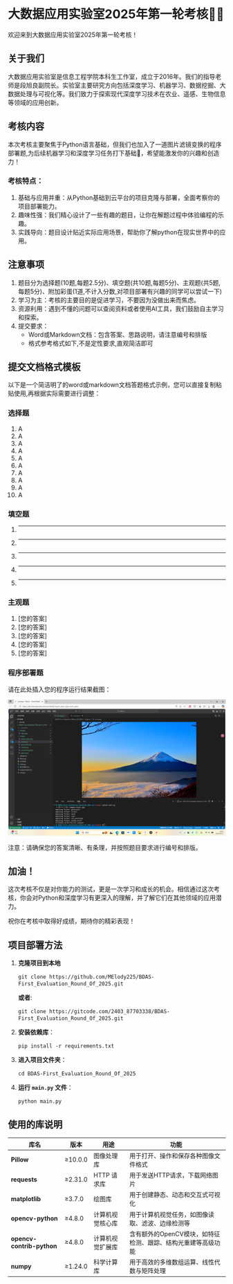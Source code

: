 # 大数据应用实验室2025年第一轮考核🤗✨

欢迎来到大数据应用实验室2025年第一轮考核！

## 关于我们

大数据应用实验室是信息工程学院本科生工作室，成立于2016年。我们的指导老师是段旭良副院长。实验室主要研究方向包括深度学习、机器学习、数据挖掘、大数据处理与可视化等。我们致力于探索现代深度学习技术在农业、遥感、生物信息等领域的应用创新。

## 考核内容

本次考核主要聚焦于Python语言基础，但我们也加入了一道图片滤镜变换的程序部署题,为后续机器学习和深度学习任务打下基础🥰，希望能激发你的兴趣和创造力！

### 考核特点：

1. 基础与应用并重：从Python基础到云平台的项目克隆与部署，全面考察你的项目部署能力。
2. 趣味性强：我们精心设计了一些有趣的题目，让你在解题过程中体验编程的乐趣。
3. 实践导向：题目设计贴近实际应用场景，帮助你了解python在现实世界中的应用。

## 注意事项

1. 题目分为选择题(10题,每题2.5分)、填空题(共10题,每题5分)、主观题(共5题,每题5分)、附加彩蛋(1道,不计入分数,对项目部署有兴趣的同学可以尝试一下)
2. 学习为主：考核的主要目的是促进学习，不要因为没做出来而焦虑。
3. 资源利用：遇到不懂的问题可以查阅资料或者使用AI工具，我们鼓励自主学习和探索。
4. 提交要求：
   - Word或Markdown文档：包含答案、思路说明，请注意编号和排版
   - 格式参考格式如下,不是定性要求,直观简洁即可

## 提交文档格式模板

以下是一个简洁明了的word或markdown文档答题格式示例，您可以直接复制粘贴使用,再根据实际需要进行调整：

### 选择题

1. A
2. A
3. A
4. A
5. A
6. A
7. A
8. A
9. A
10. A

### 填空题
1. _______________
2. _______________
3. _______________
4. _______________
5. _______________

### 主观题
1. [您的答案]
2. [您的答案]
3. [您的答案]
4. [您的答案]
5. [您的答案]

### 程序部署题
请在此处插入您的程序运行结果截图：

![程序运行结果截图](image.png)

注意：请确保您的答案清晰、有条理，并按照题目要求进行编号和排版。

## 加油！

这次考核不仅是对你能力的测试，更是一次学习和成长的机会。相信通过这次考核，你会对Python和深度学习有更深入的理解，并了解它们在其他领域的应用潜力。

祝你在考核中取得好成绩，期待你的精彩表现！

## 项目部署方法

1. **克隆项目到本地**
   ```
   git clone https://github.com/MElody225/BDAS-First_Evaluation_Round_Of_2025.git
   ```
   **或者**:
   ```
   git clone https://gitcode.com/2403_87703338/BDAS-First_Evaluation_Round_Of_2025.git
   ```
2. **安装依赖库**：
   ```
   pip install -r requirements.txt
   ```
3. **进入项目文件夹**：
   ```
   cd BDAS-First_Evaluation_Round_Of_2025
   ```  
4. **运行 `main.py` 文件**：
   ```
   python main.py
   ```

## 使用的库说明

| 库名 | 版本 | 用途 | 功能 |
|------|--------|--------|----------------|
| **Pillow** | ≥10.0.0 | 图像处理库 | 用于打开、操作和保存各种图像文件格式 |
| **requests** | ≥2.31.0 | HTTP 请求库 | 用于发送HTTP请求，下载网络图片 |
| **matplotlib** | ≥3.7.0 | 绘图库 | 用于创建静态、动态和交互式可视化 |
| **opencv-python** | ≥4.8.0 | 计算机视觉核心库 | 用于计算机视觉任务，如图像读取、滤波、边缘检测等 |
| **opencv-contrib-python** | ≥4.8.0 | 计算机视觉扩展库 | 含有额外的OpenCV模块，如特征检测、跟踪、结构光重建等高级功能 |
| **numpy** | ≥1.24.0 | 科学计算库 | 用于高效的多维数组运算、线性代数与矩阵处理 |


